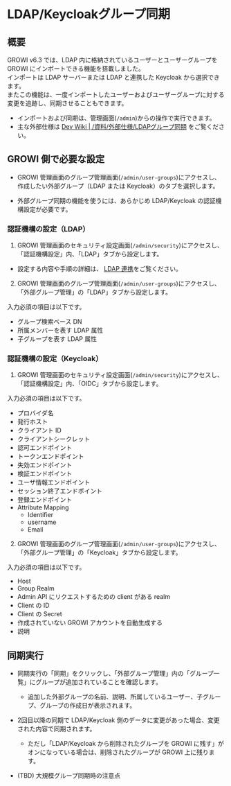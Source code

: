 # LDAP/Keycloakグループ同期

## 概要

GROWI v6.3 では、LDAP 内に格納されているユーザーとユーザーグループを GROWI にインポートできる機能を搭載しました。  
インポートは LDAP サーバーまたは LDAP と連携した Keycloak から選択できます。  
またこの機能は、一度インポートしたユーザーおよびユーザーグループに対する変更を追跡し、同期させることもできます。

- インポートおよび同期は、管理画面(`/admin`)からの操作で実行できます。
- 主な外部仕様は [Dev Wiki | /資料/外部仕様/LDAPグループ同期](https://dev.growi.org/646d5637019e02272a42cf86) をご覧ください。

## GROWI 側で必要な設定

- GROWI 管理画面のグループ管理画面(`/admin/user-groups`)にアクセスし、作成したい外部グループ（LDAP または Keycloak）のタブを選択します。

- 外部グループ同期の機能を使うには、あらかじめ LDAP/Keycloak の認証機構設定が必要です。

### 認証機構の設定（LDAP）

1. GROWI 管理画面のセキュリティ設定画面(`/admin/security`)にアクセスし、「認証機構設定」内、「LDAP」タブから設定します。

- 設定する内容や手順の詳細は、 [LDAP 連携](/ja/admin-guide/management-cookbook/ldap.html)をご覧ください。

2. GROWI 管理画面のグループ管理画面(`/admin/user-groups`)にアクセスし、「外部グループ管理」の「LDAP」タブから設定します。

入力必須の項目は以下です。

- グループ検索ベース DN
- 所属メンバーを表す LDAP 属性
- 子グループを表す LDAP 属性

### 認証機構の設定（Keycloak）

 1. GROWI 管理画面のセキュリティ設定画面(`/admin/security`)にアクセスし、「認証機構設定」内、「OIDC」タブから設定します。

入力必須の項目は以下です。

- プロバイダ名
- 発行ホスト
- クライアント ID
- クライアントシークレット
- 認可エンドポイント
- トークンエンドポイント
- 失効エンドポイント
- 検証エンドポイント
- ユーザ情報エンドポイント
- セッション終了エンドポイント
- 登録エンドポイント
- Attribute Mapping
  - Identifier
  - username
  - Email

2. GROWI 管理画面のグループ管理画面(`/admin/user-groups`)にアクセスし、「外部グループ管理」の「Keycloak」タブから設定します。

入力必須の項目は以下です。

- Host
- Group Realm
- Admin API にリクエストするための client がある realm
- Client の ID
- Client の Secret
- 作成されていない GROWI アカウントを自動生成する
- 説明

## 同期実行

- 同期実行の「同期」をクリックし、「外部グループ管理」内の「グループ一覧」にグループが追加されていることを確認します。
  - 追加した外部グループの名前、説明、所属しているユーザー、子グループ、グループの作成日が表示されます。

- 2回目以降の同期で LDAP/Keycloak 側のデータに変更があった場合、変更された内容で同期されます。
  - ただし「LDAP/Keycloak から削除されたグループを GROWI に残す」がオンになっている場合は、削除されたグループが GROWI 上に残ります。

- (TBD) 大規模グループ同期時の注意点
